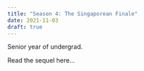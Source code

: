 ```yaml
---
title: "Season 4: The Singaporean Finale"
date: 2021-11-03
draft: true
---
```


Senior year of undergrad.

Read the sequel here...